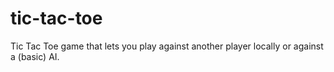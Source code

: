 # tic-tac-toe
Tic Tac Toe game that lets you play against another player locally or against a (basic) AI.
